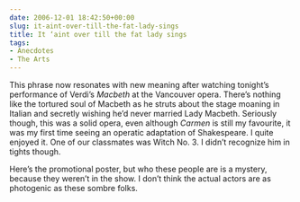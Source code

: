 ```yaml
---
date: 2006-12-01 18:42:50+00:00
slug: it-aint-over-till-the-fat-lady-sings
title: It ‘aint over till the fat lady sings
tags:
- Anecdotes
- The Arts
---
```


This phrase now resonates with new meaning after watching tonight’s performance of Verdi’s *Macbeth* at the Vancouver opera. There’s nothing like the tortured soul of Macbeth as he struts about the stage moaning in Italian and secretly wishing he’d never married Lady Macbeth. Seriously though, this was a solid opera, even although *Carmen* is still my favourite, it was my first time seeing an operatic adaptation of Shakespeare. I quite enjoyed it. One of our classmates was Witch No. 3. I didn’t recognize him in tights though.

Here’s the promotional poster, but who these people are is a mystery, because they weren’t in the show. I don’t think the actual actors are as photogenic as these sombre folks.
